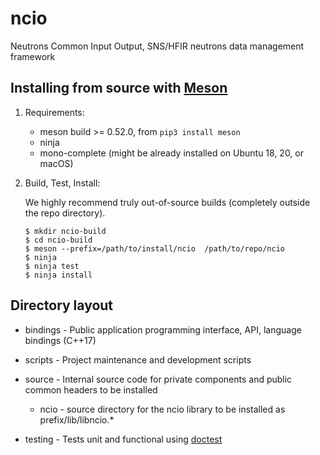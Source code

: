 # ncio
Neutrons Common Input Output, SNS/HFIR neutrons data management framework


## Installing from source with [Meson](https://mesonbuild.com/)

1. Requirements:

    - meson build >= 0.52.0, from `pip3 install meson` 
    - ninja
    - mono-complete (might be already installed on Ubuntu 18, 20, or macOS)

2. Build, Test, Install:

    We highly recommend truly out-of-source builds (completely outside the repo directory).

    ```
    $ mkdir ncio-build
    $ cd ncio-build
    $ meson --prefix=/path/to/install/ncio  /path/to/repo/ncio
    $ ninja
    $ ninja test
    $ ninja install
    ```

    
## Directory layout
* bindings - Public application programming interface, API, language bindings (C++17)

* scripts - Project maintenance and development scripts

* source - Internal source code for private components and public common headers to be installed
    * ncio - source directory for the ncio library to be installed as prefix/lib/libncio.*  

* testing - Tests unit and functional using [doctest](https://github.com/onqtam/doctest)
